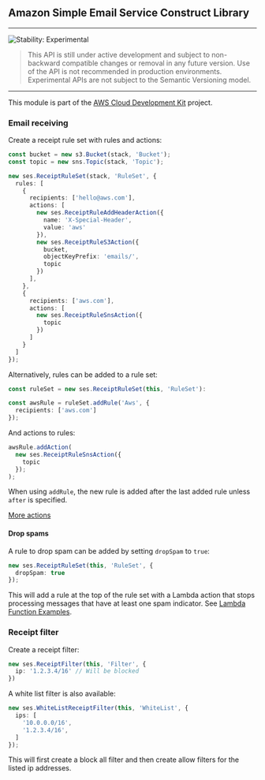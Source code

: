 ## Amazon Simple Email Service Construct Library
<!--BEGIN STABILITY BANNER-->

---

![Stability: Experimental](https://img.shields.io/badge/stability-Experimental-important.svg?style=for-the-badge)

> This API is still under active development and subject to non-backward
> compatible changes or removal in any future version. Use of the API is not recommended in production
> environments. Experimental APIs are not subject to the Semantic Versioning model.

---
<!--END STABILITY BANNER-->

This module is part of the [AWS Cloud Development Kit](https://github.com/awslabs/aws-cdk) project.

### Email receiving
Create a receipt rule set with rules and actions:
```ts
const bucket = new s3.Bucket(stack, 'Bucket');
const topic = new sns.Topic(stack, 'Topic');

new ses.ReceiptRuleSet(stack, 'RuleSet', {
  rules: [
    {
      recipients: ['hello@aws.com'],
      actions: [
        new ses.ReceiptRuleAddHeaderAction({
          name: 'X-Special-Header',
          value: 'aws'
        }),
        new ses.ReceiptRuleS3Action({
          bucket,
          objectKeyPrefix: 'emails/',
          topic
        })
      ],
    },
    {
      recipients: ['aws.com'],
      actions: [
        new ses.ReceiptRuleSnsAction({
          topic
        })
      ]
    }
  ]
});
```

Alternatively, rules can be added to a rule set:
```ts
const ruleSet = new ses.ReceiptRuleSet(this, 'RuleSet'):

const awsRule = ruleSet.addRule('Aws', {
  recipients: ['aws.com']
});
```

And actions to rules:
```ts
awsRule.addAction(
  new ses.ReceiptRuleSnsAction({
    topic
  });
);
```
When using `addRule`, the new rule is added after the last added rule unless `after` is specified.

[More actions](test/integ.receipt.ts)

#### Drop spams
A rule to drop spam can be added by setting `dropSpam` to `true`:

```ts
new ses.ReceiptRuleSet(this, 'RuleSet', {
  dropSpam: true
});
```

This will add a rule at the top of the rule set with a Lambda action that stops processing messages that have at least one spam indicator. See [Lambda Function Examples](https://docs.aws.amazon.com/ses/latest/DeveloperGuide/receiving-email-action-lambda-example-functions.html).


### Receipt filter
Create a receipt filter:
```ts
new ses.ReceiptFilter(this, 'Filter', {
  ip: '1.2.3.4/16' // Will be blocked
})
```

A white list filter is also available:
```ts
new ses.WhiteListReceiptFilter(this, 'WhiteList', {
  ips: [
    '10.0.0.0/16',
    '1.2.3.4/16',
  ]
});
```
This will first create a block all filter and then create allow filters for the listed ip addresses.

